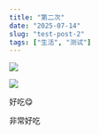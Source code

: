 ```yaml
---
title: "第二次"
date: "2025-07-14"
slug: "test-post-2"
tags: ["生活", "测试"]
---
```

![](https://prod-files-secure.s3.us-west-2.amazonaws.com/112d0858-5090-4d34-a606-b75eb8d65fd2/112c6e9b-125a-4f71-a602-843170407767/1000201066.png?X-Amz-Algorithm=AWS4-HMAC-SHA256&X-Amz-Content-Sha256=UNSIGNED-PAYLOAD&X-Amz-Credential=ASIAZI2LB466Q57ZJOVD%2F20250724%2Fus-west-2%2Fs3%2Faws4_request&X-Amz-Date=20250724T090737Z&X-Amz-Expires=3600&X-Amz-Security-Token=IQoJb3JpZ2luX2VjEAAaCXVzLXdlc3QtMiJGMEQCIDSqaN6iSujdLr%2FO7tR3dDbshxY0gFQiHCkAnbKj6s8eAiBZ%2BYKjf%2Fb7%2B0XXkF66oexB1zv1ENoUdhN2gh1bzEpnNyr%2FAwgpEAAaDDYzNzQyMzE4MzgwNSIM2Bjfvr8OvW3DfsQpKtwDzWBcAXGLonMTGAPiF7ESgDTp8oU93r1V8YorvW%2BlmHyQMsBEWowgaRdBgGP4pSORXV1VR9rf7s9nSfccYUKwu9hioZyQG6Fd8r%2B7DjzlRHKzKaSR%2B%2FKuqod74RvK4rue6sEXCh2%2BWqqT4JkbY6XbhJ3WyW0GrKDtLgS%2FrhpgkYXUEv%2B6rhlXi96ZPVWDD6qGp6hdkOdqp9DnVjRANwpLTaIRsGdP9onfQlNKxEtboeejAbqGf9CFfBzjD5URLjbLnXCOk2tMiNIlN%2BnxFkpdHmFm6X9xglDr7B5XIorwRun%2BRPths4nJpX9nfajeNn4VxkxdOYmWHrSf8EfG6BQzQ%2FG%2F2Io%2FGixZVLXZClQXWHaS0dwAtBrxEyDZ09WapWKCWdMaocG8YNhr07Kn9nqppF6tD52fd%2BZhVRikYQ93PmKenXEd6ItcV6giHw%2FtyJhbJCRpdR1MizSOqkPN7y07j%2FQlROVAUlcAQ%2FFFsVFz3fuxCZVG1c3%2BcLM%2Fi3MtMieITVETBfG4uEjsADi0OA5AhWnyK4fAk7f4K9uLiTg%2F2gjkpyvjB%2F8pXjQaqyZdRGEWFkaqQ6IDO%2BRDtQAGpK2hxI4bs20Lsax3k0ee8GbKYwlRAbLunz%2FoH2eicWUw8M6HxAY6pgGcFphO5SAL8wuzRzc6go0ovCajx0KMwDmP408Cm%2BsV4z6AHZQ6GYQPj3vZkp%2B8CpMhEsIqjyNRgg%2BNzZeMFQLZAi15Yy2GSNtGpHQ9F7hAP6MuI2%2FmuyWDlNWNdv5PMdUohOaxDlg3O77cmxfj9YPUhAvW3sM%2B%2BEmZdsympkHy%2FQhtA5DZdTuyoLhQbwAtpQAI1%2Fkw4FyXP49sK1U0g7Q6p6rOPBD0&X-Amz-Signature=e6cb786b8e7b1844021c8fdcb36bd5cea66129988143251e85007eee0a078a6c&X-Amz-SignedHeaders=host&x-amz-checksum-mode=ENABLED&x-id=GetObject)


![](https://prod-files-secure.s3.us-west-2.amazonaws.com/112d0858-5090-4d34-a606-b75eb8d65fd2/ed0ded8d-aaa6-4918-a222-3cffc3f3330b/1000201056.png?X-Amz-Algorithm=AWS4-HMAC-SHA256&X-Amz-Content-Sha256=UNSIGNED-PAYLOAD&X-Amz-Credential=ASIAZI2LB466Q57ZJOVD%2F20250724%2Fus-west-2%2Fs3%2Faws4_request&X-Amz-Date=20250724T090737Z&X-Amz-Expires=3600&X-Amz-Security-Token=IQoJb3JpZ2luX2VjEAAaCXVzLXdlc3QtMiJGMEQCIDSqaN6iSujdLr%2FO7tR3dDbshxY0gFQiHCkAnbKj6s8eAiBZ%2BYKjf%2Fb7%2B0XXkF66oexB1zv1ENoUdhN2gh1bzEpnNyr%2FAwgpEAAaDDYzNzQyMzE4MzgwNSIM2Bjfvr8OvW3DfsQpKtwDzWBcAXGLonMTGAPiF7ESgDTp8oU93r1V8YorvW%2BlmHyQMsBEWowgaRdBgGP4pSORXV1VR9rf7s9nSfccYUKwu9hioZyQG6Fd8r%2B7DjzlRHKzKaSR%2B%2FKuqod74RvK4rue6sEXCh2%2BWqqT4JkbY6XbhJ3WyW0GrKDtLgS%2FrhpgkYXUEv%2B6rhlXi96ZPVWDD6qGp6hdkOdqp9DnVjRANwpLTaIRsGdP9onfQlNKxEtboeejAbqGf9CFfBzjD5URLjbLnXCOk2tMiNIlN%2BnxFkpdHmFm6X9xglDr7B5XIorwRun%2BRPths4nJpX9nfajeNn4VxkxdOYmWHrSf8EfG6BQzQ%2FG%2F2Io%2FGixZVLXZClQXWHaS0dwAtBrxEyDZ09WapWKCWdMaocG8YNhr07Kn9nqppF6tD52fd%2BZhVRikYQ93PmKenXEd6ItcV6giHw%2FtyJhbJCRpdR1MizSOqkPN7y07j%2FQlROVAUlcAQ%2FFFsVFz3fuxCZVG1c3%2BcLM%2Fi3MtMieITVETBfG4uEjsADi0OA5AhWnyK4fAk7f4K9uLiTg%2F2gjkpyvjB%2F8pXjQaqyZdRGEWFkaqQ6IDO%2BRDtQAGpK2hxI4bs20Lsax3k0ee8GbKYwlRAbLunz%2FoH2eicWUw8M6HxAY6pgGcFphO5SAL8wuzRzc6go0ovCajx0KMwDmP408Cm%2BsV4z6AHZQ6GYQPj3vZkp%2B8CpMhEsIqjyNRgg%2BNzZeMFQLZAi15Yy2GSNtGpHQ9F7hAP6MuI2%2FmuyWDlNWNdv5PMdUohOaxDlg3O77cmxfj9YPUhAvW3sM%2B%2BEmZdsympkHy%2FQhtA5DZdTuyoLhQbwAtpQAI1%2Fkw4FyXP49sK1U0g7Q6p6rOPBD0&X-Amz-Signature=be6d37389f732b59d4a7f6d4644f7ded423ec483cdf0adcf8a87f4a32b0489ac&X-Amz-SignedHeaders=host&x-amz-checksum-mode=ENABLED&x-id=GetObject)


好吃😋


非常好吃

